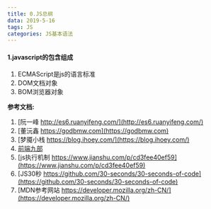 ```yaml
---
title: 0.JS总纲
data: 2019-5-16
tags: JS
categories: JS基本语法
---
```


#### 1.javascript的包含组成
1. ECMAScript是js的语言标准
1. DOM文档对象
1. BOM浏览器对象

**参考文档:**
1. [阮一峰 http://es6.ruanyifeng.com/](http://es6.ruanyifeng.com/)
1. [董沅鑫 https://godbmw.com](https://godbmw.com)
1. [梦魇小栈 https://blog.ihoey.com/](https://blog.ihoey.com/)
1. [前端九部](https://www.yuque.com/fe9/basic?sourceType=weixin&from=singlemessage&wm=20005_90010&isappinstalled=0&featurecode=newtitle)
1. [js执行机制 https://www.jianshu.com/p/cd3fee40ef59](https://www.jianshu.com/p/cd3fee40ef59)
1. [JS30秒 https://github.com/30-seconds/30-seconds-of-code](https://github.com/30-seconds/30-seconds-of-code)
1. [MDN参考网站  https://developer.mozilla.org/zh-CN/](https://developer.mozilla.org/zh-CN/)